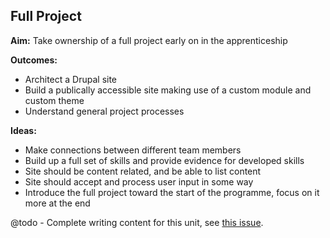 Full Project
------------

__Aim:__ Take ownership of a full project early on in the apprenticeship

__Outcomes:__

* Architect a Drupal site
* Build a publically accessible site making use of a custom module and custom theme
* Understand general project processes

__Ideas:__

* Make connections between different team members
* Build up a full set of skills and provide evidence for developed skills
* Site should be content related, and be able to list content
* Site should accept and process user input in some way
* Introduce the full project toward the start of the programme, focus on it more at the end


@todo - Complete writing content for this unit, see [this issue](https://github.com/OpenDrupal/opendrupal/issues/16).

